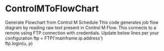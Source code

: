 # ControlMToFlowChart

Generate Flowchart from Control M Schedule
    This code generates job flow diagram by reading raw text present in Control M Flow. This connects to a remote using FTP connection with credentials. Update below lines per your configuration
    ftp = FTP('mainframe.ip.address')                                
    ftp.login(u, p)  
